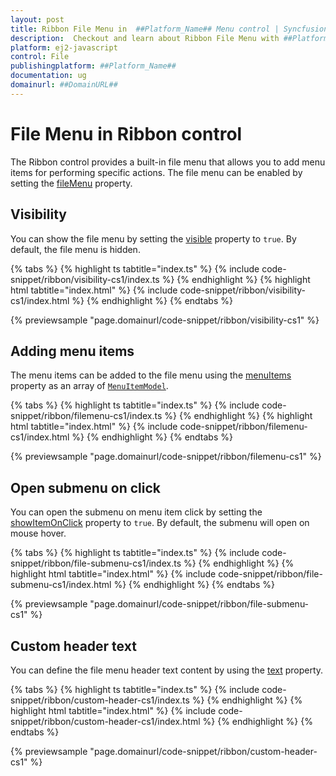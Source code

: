 ```yaml
---
layout: post
title: Ribbon File Menu in  ##Platform_Name## Menu control | Syncfusion
description:  Checkout and learn about Ribbon File Menu with ##Platform_Name## Menu control of Syncfusion Essential JS 2 and more details.
platform: ej2-javascript
control: File
publishingplatform: ##Platform_Name##
documentation: ug
domainurl: ##DomainURL##
---
```


# File Menu in Ribbon control

The Ribbon control provides a built-in file menu that allows you to add menu items for performing specific actions. The file menu can be enabled by setting the [fileMenu](https://ej2.syncfusion.com/documentation/api/ribbon#filemenu) property.

## Visibility

You can show the file menu by setting the [visible](https://ej2.syncfusion.com/documentation/api/ribbon/fileMenuSettingsModel/#visible) property to `true`. By default, the file menu is hidden.

{% tabs %}
{% highlight ts tabtitle="index.ts" %}
{% include code-snippet/ribbon/visibility-cs1/index.ts %}
{% endhighlight %}
{% highlight html tabtitle="index.html" %}
{% include code-snippet/ribbon/visibility-cs1/index.html %}
{% endhighlight %}
{% endtabs %}
          
{% previewsample "page.domainurl/code-snippet/ribbon/visibility-cs1" %}

## Adding menu items

The menu items can be added to the file menu using the [menuItems](https://ej2.syncfusion.com/documentation/api/ribbon/fileMenuSettingsModel/#menuitems) property as an array of [`MenuItemModel`](https://ej2.syncfusion.com/documentation/api/menu/menuItemModel/).

{% tabs %}
{% highlight ts tabtitle="index.ts" %}
{% include code-snippet/ribbon/filemenu-cs1/index.ts %}
{% endhighlight %}
{% highlight html tabtitle="index.html" %}
{% include code-snippet/ribbon/filemenu-cs1/index.html %}
{% endhighlight %}
{% endtabs %}
          
{% previewsample "page.domainurl/code-snippet/ribbon/filemenu-cs1" %}

## Open submenu on click

You can open the submenu on menu item click by setting the [showItemOnClick](https://ej2.syncfusion.com/documentation/api/ribbon/fileMenuSettingsModel/#showitemonclick) property to `true`. By default, the submenu will open on mouse hover.

{% tabs %}
{% highlight ts tabtitle="index.ts" %}
{% include code-snippet/ribbon/file-submenu-cs1/index.ts %}
{% endhighlight %}
{% highlight html tabtitle="index.html" %}
{% include code-snippet/ribbon/file-submenu-cs1/index.html %}
{% endhighlight %}
{% endtabs %}
          
{% previewsample "page.domainurl/code-snippet/ribbon/file-submenu-cs1" %}

## Custom header text

You can define the file menu header text content by using the [text](https://ej2.syncfusion.com/documentation/api/ribbon/fileMenuSettingsModel/#text) property.

{% tabs %}
{% highlight ts tabtitle="index.ts" %}
{% include code-snippet/ribbon/custom-header-cs1/index.ts %}
{% endhighlight %}
{% highlight html tabtitle="index.html" %}
{% include code-snippet/ribbon/custom-header-cs1/index.html %}
{% endhighlight %}
{% endtabs %}
          
{% previewsample "page.domainurl/code-snippet/ribbon/custom-header-cs1" %}
